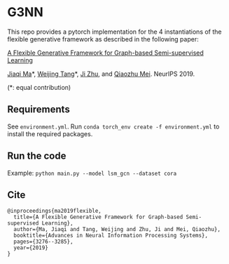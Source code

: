 # G3NN

This repo provides a pytorch implementation for the 4 instantiations of the flexible generative framework as described in the following paper:

[A Flexible Generative Framework for Graph-based Semi-supervised Learning](https://arxiv.org/abs/1905.10769)

[Jiaqi Ma](https://www.jiaqima.com/)\*, [Weijing Tang](https://sites.google.com/umich.edu/weijingtang/home)\*, [Ji Zhu](http://dept.stat.lsa.umich.edu/~jizhu/), and [Qiaozhu Mei](http://www-personal.umich.edu/~qmei/). NeurIPS 2019.

(\*: equal contribution)

## Requirements
See `environment.yml`. Run `conda torch_env create -f environment.yml` to install the required packages.

## Run the code
Example: `python main.py --model lsm_gcn --dataset cora`

## Cite
```
@inproceedings{ma2019flexible,
  title={A Flexible Generative Framework for Graph-based Semi-supervised Learning},
  author={Ma, Jiaqi and Tang, Weijing and Zhu, Ji and Mei, Qiaozhu},
  booktitle={Advances in Neural Information Processing Systems},
  pages={3276--3285},
  year={2019}
}
```
